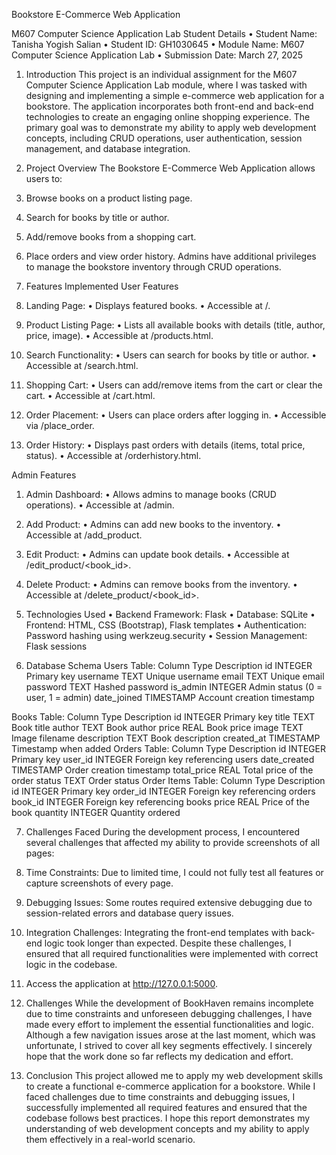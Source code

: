 Bookstore E-Commerce Web Application

M607 Computer Science Application Lab
Student Details
•	Student Name: Tanisha Yogish Salian
•	Student ID: GH1030645
•	Module Name: M607 Computer Science Application Lab
•	Submission Date: March 27, 2025

1. Introduction
This project is an individual assignment for the M607 Computer Science Application Lab module, where I was tasked with designing and implementing a simple e-commerce web application for a bookstore. The application incorporates both front-end and back-end technologies to create an engaging online shopping experience.
The primary goal was to demonstrate my ability to apply web development concepts, including CRUD operations, user authentication, session management, and database integration.

3. Project Overview
The Bookstore E-Commerce Web Application allows users to:
1.	Browse books on a product listing page.
2.	Search for books by title or author.
3.	Add/remove books from a shopping cart.
4.	Place orders and view order history.
Admins have additional privileges to manage the bookstore inventory through CRUD operations.

3. Features Implemented
User Features
1.	Landing Page:
•	Displays featured books.
•	Accessible at /.
2.	Product Listing Page:
•	Lists all available books with details (title, author, price, image).
•	Accessible at /products.html.
3.	Search Functionality:
•	Users can search for books by title or author.
•	Accessible at /search.html.
4.	Shopping Cart:
•	Users can add/remove items from the cart or clear the cart.
•	Accessible at /cart.html.
5.	Order Placement:
•	Users can place orders after logging in.
•	Accessible via /place_order.
6.	Order History:
•	Displays past orders with details (items, total price, status).
•	Accessible at /orderhistory.html.

Admin Features
1.	Admin Dashboard:
•	Allows admins to manage books (CRUD operations).
•	Accessible at /admin.
2.	Add Product:
•	Admins can add new books to the inventory.
•	Accessible at /add_product.
3.	Edit Product:
•	Admins can update book details.
•	Accessible at /edit_product/<book_id>.
4.	Delete Product:
•	Admins can remove books from the inventory.
•	Accessible at /delete_product/<book_id>.

4. Technologies Used
•	Backend Framework: Flask
•	Database: SQLite
•	Frontend: HTML, CSS (Bootstrap), Flask templates
•	Authentication: Password hashing using werkzeug.security
•	Session Management: Flask sessions

6. Database Schema
Users Table:
Column	Type	Description
id	INTEGER	Primary key
username	TEXT	Unique username
email	TEXT	Unique email
password	TEXT	Hashed password
is_admin	INTEGER	Admin status (0 = user, 1 = admin)
date_joined	TIMESTAMP	Account creation timestamp

Books Table:
Column	Type	Description
id	INTEGER	Primary key
title	TEXT	Book title
author	TEXT	Book author
price	REAL	Book price
image	TEXT	Image filename
description	TEXT	Book description
created_at	TIMESTAMP	Timestamp when added
Orders Table:
Column	Type	Description
id	INTEGER	Primary key
user_id	INTEGER	Foreign key referencing users
date_created	TIMESTAMP	Order creation timestamp
total_price	REAL	Total price of the order
status	TEXT	Order status
Order Items Table:
Column	Type	Description
id	INTEGER	Primary key
order_id	INTEGER	Foreign key referencing orders
book_id	INTEGER	Foreign key referencing books
price	REAL	Price of the book
quantity	INTEGER	Quantity ordered

7. Challenges Faced
During the development process, I encountered several challenges that affected my ability to provide screenshots of all pages:
1.	Time Constraints:
Due to limited time, I could not fully test all features or capture screenshots of every page.
2.	Debugging Issues:
Some routes required extensive debugging due to session-related errors and database query issues.
3.	Integration Challenges:
Integrating the front-end templates with back-end logic took longer than expected.
Despite these challenges, I ensured that all required functionalities were implemented with correct logic in the codebase.

8.	Access the application at http://127.0.0.1:5000.
	
9. Challenges
While the development of BookHaven remains incomplete due to time constraints and unforeseen debugging challenges, I have made every effort to implement the essential functionalities and logic. Although a few navigation issues arose at the last moment, which was unfortunate, I strived to cover all key segments effectively. I sincerely hope that the work done so far reflects my dedication and effort.

10. Conclusion
This project allowed me to apply my web development skills to create a functional e-commerce application for a bookstore. While I faced challenges due to time constraints and debugging issues, I successfully implemented all required features and ensured that the codebase follows best practices.
I hope this report demonstrates my understanding of web development concepts and my ability to apply them effectively in a real-world scenario.
